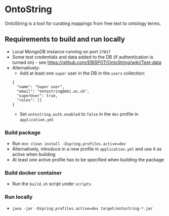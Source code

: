 # OntoString

OntoString is a tool for curating mappings from free text to ontology terms.

## Requirements to build and run locally

* Local MongoDB instance running on port `27017`
* Some test credentials and data added to the DB (if authentication is turned on) - see https://github.com/EBISPOT/OntoString/wiki/Test-data
* Alternatively:
  * Add at least one `super` user in the DB in the `users` collection:
  ```
  {
    "name": "Super user",
    "email": "ontostring@ebi.ac.uk",
    "superUser": true,
    "roles": []
  }
  ```
  * Set `ontostring.auth.enabled` to `false` in the `dev` profile in `application.yml`

### Build package

* Run `mvn clean install -Dspring.profiles.active=dev`
* Alternatively, introduce in a new profile in `application.yml` and use it as active when building
* At least one active profile has to be specified when building the package

### Build docker container
* Run the `build.sh` script under `scripts`

### Run locally
* `java -jar -Dspring.profiles.active=dev target/ontostring-*.jar`

